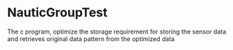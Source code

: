 # NauticGroupTest

The c program, optimize the storage requirement for storing the sensor data and retrieves original data pattern from the optimized data
